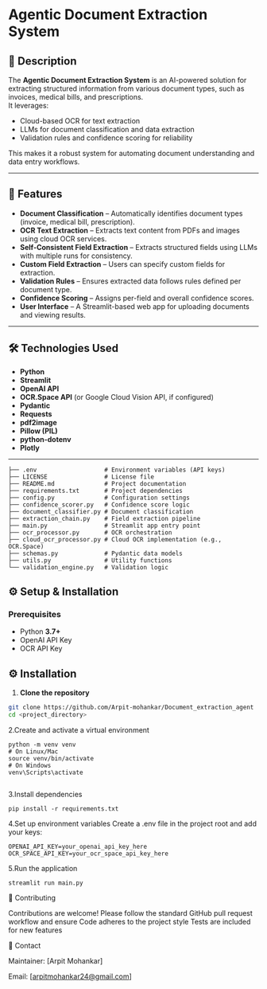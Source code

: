 # Agentic Document Extraction System

## 📌 Description
The **Agentic Document Extraction System** is an AI-powered solution for extracting structured information from various document types, such as invoices, medical bills, and prescriptions.  
It leverages:
- Cloud-based OCR for text extraction
- LLMs for document classification and data extraction
- Validation rules and confidence scoring for reliability  

This makes it a robust system for automating document understanding and data entry workflows.

---

## 🚀 Features
- **Document Classification** – Automatically identifies document types (invoice, medical bill, prescription).
- **OCR Text Extraction** – Extracts text content from PDFs and images using cloud OCR services.
- **Self-Consistent Field Extraction** – Extracts structured fields using LLMs with multiple runs for consistency.
- **Custom Field Extraction** – Users can specify custom fields for extraction.
- **Validation Rules** – Ensures extracted data follows rules defined per document type.
- **Confidence Scoring** – Assigns per-field and overall confidence scores.
- **User Interface** – A Streamlit-based web app for uploading documents and viewing results.

---

## 🛠️ Technologies Used
- **Python**
- **Streamlit**
- **OpenAI API**
- **OCR.Space API** (or Google Cloud Vision API, if configured)
- **Pydantic**
- **Requests**
- **pdf2image**
- **Pillow (PIL)**
- **python-dotenv**
- **Plotly**

---
``` .
├── .env                   # Environment variables (API keys)
├── LICENSE                # License file
├── README.md              # Project documentation
├── requirements.txt       # Project dependencies
├── config.py              # Configuration settings
├── confidence_scorer.py   # Confidence score logic
├── document_classifier.py # Document classification
├── extraction_chain.py    # Field extraction pipeline
├── main.py                # Streamlit app entry point
├── ocr_processor.py       # OCR orchestration
├── cloud_ocr_processor.py # Cloud OCR implementation (e.g., OCR.Space)
├── schemas.py             # Pydantic data models
├── utils.py               # Utility functions
└── validation_engine.py   # Validation logic
```

## ⚙️ Setup & Installation

### Prerequisites
- Python **3.7+**
- OpenAI API Key 
- OCR API Key 

## ⚙️ Installation

1. **Clone the repository**
```bash
git clone https://github.com/Arpit-mohankar/Document_extraction_agent
cd <project_directory>
```
2.Create and activate a virtual environment
```
python -m venv venv
# On Linux/Mac
source venv/bin/activate
# On Windows
venv\Scripts\activate
 
```
3.Install dependencies
```
pip install -r requirements.txt
```
4.Set up environment variables
Create a .env file in the project root and add your keys:
```
OPENAI_API_KEY=your_openai_api_key_here
OCR_SPACE_API_KEY=your_ocr_space_api_key_here
```
5.Run the application
```
streamlit run main.py
```
🤝 Contributing

Contributions are welcome!
Please follow the standard GitHub pull request workflow and ensure
Code adheres to the project style
Tests are included for new features

📧 Contact

Maintainer: [Arpit Mohankar]

Email: [arpitmohankar24@gmail.com]
